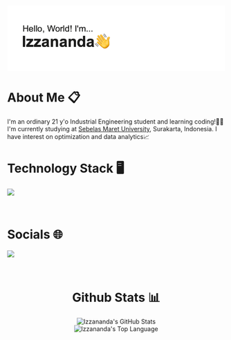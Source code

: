 <!-- banner -->
[![MasterHead](https://github.com/izzanadimas/izzanadimas/blob/main/BannerGithub.png)](https://github.com/izzanadimas)

<!-- about -->
<h1>About Me 📋</h1>
<p>I'm an ordinary 21 y'o Industrial Engineering student and learning coding!👨‍💻<br>I'm currently studying at <a href="https://uns.ac.id/id/">Sebelas Maret University</a>, Surakarta, Indonesia. I have interest on optimization and data analytics📈

<br>

<!-- tech -->
<h1>Technology Stack 🖥️</h1>
<p>
  <img src="https://skillicons.dev/icons?i=py,sklearn,tensorflow,mysql,git,figma" />
</p>

<br>

<!-- socials -->
<h1>Socials 🌐</h1>
<p>
  <a href="https://www.instagram.com/izzanadimas/">
    <img src="https://skillicons.dev/icons?i=instagram"/>
  </a>
</p>

<br>

<!-- stats -->
<h1 align="center">Github Stats 📊</h1>
<div align="center">
<img src="https://github-readme-stats.vercel.app/api?username=izzanadimas&show_icons=true&theme=graywhite" alt="Izzananda's GitHub Stats" />
<br>
<img src="https://github-readme-stats.vercel.app/api/top-langs/?username=izzanadimas&layout=compact&theme=graywhite" alt="Izzananda's Top Language" />
</div>
